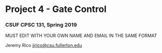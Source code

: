 # Project 4 - Gate Control
### CSUF CPSC 131, Spring 2019

MUST EDIT WITH YOUR OWN NAME AND EMAIL IN THE SAME FORMAT

Jeremy Rico jjrico@csu.fullerton.edu
